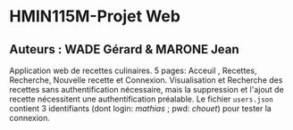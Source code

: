 # HMIN115M-Projet Web
## Auteurs : WADE Gérard & MARONE Jean 

Application web de recettes culinaires.
5 pages: Acceuil , Recettes, Recherche, Nouvelle recette et Connexion.
Visualisation  et Recherche des recettes sans authentification nécessaire, mais la suppression et l'ajout de recette nécessitent une authentification préalable. 
Le fichier `users.json`  contient 3 identifiants (dont login: *mathias* ; pwd: *chouet*) pour tester la connexion.
